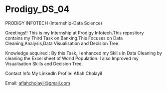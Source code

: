 # Prodigy_DS_04
PRODIGY INFOTECH (Internship-Data Science)

Greetings!! This is my Internship at Prodigy Infotech.This repository contains my Third Task on Banking.This Focuses on Data Cleaning,Analysis,Data Visualisation and Decision Tree.

Knowledge acquired : By this Task, I enhanced my Skills in Data Cleaning by cleaning the Excel sheet of World Population. I also Improved my Visualisation Skills and Decision Tree.

Contact Info My LinkedIn Profile: Aflah Cholayil

Email: aflahcholayil@gmail.com
